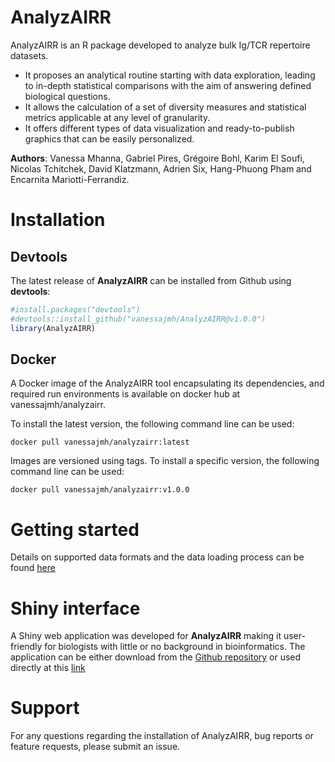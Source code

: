 # AnalyzAIRR

AnalyzAIRR is an R package developed to analyze bulk Ig/TCR repertoire datasets.

- It proposes an analytical routine starting with data exploration, leading to in-depth statistical comparisons with the aim of answering defined biological questions.
- It allows the calculation of a set of diversity measures and statistical metrics applicable at any level of granularity.
- It offers different types of data visualization and ready-to-publish graphics that can be easily personalized.

**Authors**: Vanessa Mhanna, Gabriel Pires, Grégoire Bohl, Karim El Soufi, Nicolas Tchitchek, David Klatzmann, Adrien Six, Hang-Phuong Pham and Encarnita Mariotti-Ferrandiz.

# Installation
## Devtools

The latest release of **AnalyzAIRR** can be installed from Github using **devtools**:
```r
#install.packages("devtools")  
#devtools::install_github("vanessajmh/AnalyzAIRR@v1.0.0")
library(AnalyzAIRR)
```
## Docker
A Docker image of the AnalyzAIRR tool encapsulating its dependencies, and required run environments is available on docker hub at vanessajmh/analyzairr.

To install the latest version, the following command line can be used:
```
docker pull vanessajmh/analyzairr:latest
```
Images are versioned using tags. To install a specific version,  the following command line can be used:

```
docker pull vanessajmh/analyzairr:v1.0.0
```

# Getting started

Details on supported data formats and the data loading process can be found [here](https://vanessajmh.github.io/AnalyzAIRR.github.io)

# Shiny interface

A Shiny web application was developed for **AnalyzAIRR** making it user-friendly for biologists with little or no background in bioinformatics.
The application can be either download from the [Github repository](https://github.com/vanessajmh/Shiny-AnalyzAIRR.git) or used directly at this [link](https://analyzairr.shinyapps.io/shiny-analyzairr/)

# Support

For any questions regarding the installation of AnalyzAIRR, bug reports or feature requests, please submit an issue.


